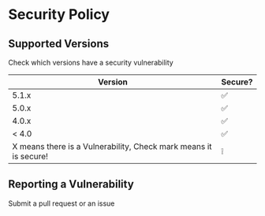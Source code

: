 # Security Policy

## Supported Versions

Check which versions have a security vulnerability

| Version | Secure?         |
| ------- | ------------------ |
| 5.1.x   | :white_check_mark: |
| 5.0.x   |:white_check_mark:            |
| 4.0.x   | :white_check_mark: |
| < 4.0   | :white_check_mark:            |
X means there is a Vulnerability, Check mark means it is secure! | :grey_exclamation: |

## Reporting a Vulnerability

Submit a pull request or an issue
